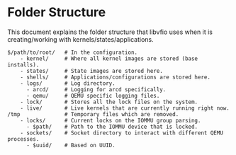 # Folder Structure

This document explains the folder structure that libvfio uses when
it is creating/working with kernels/states/applications.

```
$/path/to/root/   # In the configuration.
    - kernel/     # Where all kernel images are stored (base installs).
    - states/     # State images are stored here.
    - shells/     # Applications/configurations are stored here.
    - logs/       # Log directory.
      - arcd/     # Logging for arcd specifically.
      - qemu/     # QEMU specific logging files.
    - lock/       # Stores all the lock files on the system.
    - live/       # Live kernels that are currently running right now.
/tmp              # Temporary files which are removed.
    - locks/      # Current locks on the IOMMU group parsing.
      - $path/    # Path to the IOMMU device that is locked.
    - sockets/    # Socket directory to interact with different QEMU processes.
      - $uuid/    # Based on UUID.
```
